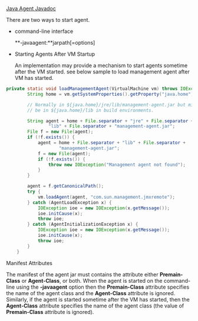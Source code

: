 [Java Agent Javadoc](https://docs.oracle.com/javase/8/docs/api/java/lang/instrument/package-summary.html)

There are two ways to start agent.
* command-line interface

    **-javaagent:**jarpath[=options]
    
* Starting Agents After VM Startup

    An implementation may provide a mechanism to start agents sometime after the VM started. see below sample to load management agent after VM has started.

```java
private static void loadManagementAgent(VirtualMachine vm) throws IOException {
        String home = vm.getSystemProperties().getProperty("java.home");

        // Normally in ${java.home}/jre/lib/management-agent.jar but might
        // be in ${java.home}/lib in build environments.

        String agent = home + File.separator + "jre" + File.separator +
                "lib" + File.separator + "management-agent.jar";
        File f = new File(agent);
        if (!f.exists()) {
            agent = home + File.separator + "lib" + File.separator +
                    "management-agent.jar";
            f = new File(agent);
            if (!f.exists()) {
                throw new IOException("Management agent not found");
            }
        }

        agent = f.getCanonicalPath();
        try {
            vm.loadAgent(agent, "com.sun.management.jmxremote");
        } catch (AgentLoadException x) {
            IOException ioe = new IOException(x.getMessage());
            ioe.initCause(x);
            throw ioe;
        } catch (AgentInitializationException x) {
            IOException ioe = new IOException(x.getMessage());
            ioe.initCause(x);
            throw ioe;
        }
    }
```

Manifest Attributes

The manifest of the agent jar must contains the attribute either **Premain-Class** or **Agent-Class**, or both.
When the agent is started on the command-line using the **-javaagent** option then the **Premain-Class** attribute specifies the name of the agent class and the **Agent-Class** attribute is ignored. Similarly, if the agent is started sometime after the VM has started, then the **Agent-Class** attribute specifies the name of the agent class (the value of **Premain-Class** attribute is ignored).

